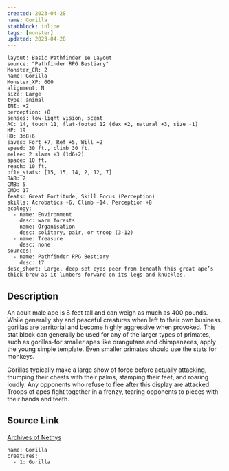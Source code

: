 ```yaml
---
created: 2023-04-28
name: Gorilla
statblock: inline
tags: [monster]
updated: 2023-04-28
---
```

```statblock
layout: Basic Pathfinder 1e Layout
source: "Pathfinder RPG Bestiary"
Monster_CR: 2
name: Gorilla
Monster_XP: 600
alignment: N
size: Large
type: animal
INI: +2
perception: +8
senses: low-light vision, scent
AC: 14, touch 11, flat-footed 12 (dex +2, natural +3, size -1)
HP: 19
HD: 3d8+6
saves: Fort +7, Ref +5, Will +2
speed: 30 ft., climb 30 ft.
melee: 2 slams +3 (1d6+2)
space: 10 ft.
reach: 10 ft.
pf1e_stats: [15, 15, 14, 2, 12, 7]
BAB: 2
CMB: 5
CMD: 17
feats: Great Fortitude, Skill Focus (Perception)
skills: Acrobatics +6, Climb +14, Perception +8
ecology:
  - name: Environment
    desc: warm forests
  - name: Organisation
    desc: solitary, pair, or troop (3-12)
  - name: Treasure
    desc: none
sources:
  - name: Pathfinder RPG Bestiary
    desc: 17
desc_short: Large, deep-set eyes peer from beneath this great ape’s thick brow as it lumbers forward on its legs and knuckles.
```
## Description
An adult male ape is 8 feet tall and can weigh as much as 400 pounds. While generally shy and peaceful creatures when left to their own business, gorillas are territorial and become highly aggressive when provoked. This stat block can generally be used for any of the larger types of primates, such as gorillas-for smaller apes like orangutans and chimpanzees, apply the young simple template. Even smaller primates should use the stats for monkeys.

Gorillas typically make a large show of force before actually attacking, thumping their chests with their palms, stamping their feet, and roaring loudly. Any opponents who refuse to flee after this display are attacked. Troops of apes fight together in a frenzy, tearing opponents to pieces with their hands and teeth.
## Source Link
[Archives of Nethys](https://aonprd.com/MonsterDisplay.aspx?ItemName=Gorilla)
```encounter-table
name: Gorilla
creatures:
  - 1: Gorilla
```
